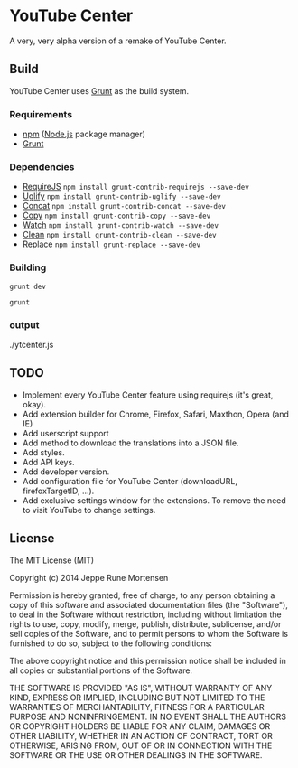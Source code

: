 YouTube Center
==============
A very, very alpha version of a remake of YouTube Center.


Build
-----
YouTube Center uses [Grunt](http://gruntjs.com/) as the build system.

### Requirements
 * [npm](https://npmjs.org/) ([Node.js](http://nodejs.org/) package manager)
 * [Grunt](http://gruntjs.com/)

### Dependencies
 * [RequireJS](https://github.com/gruntjs/grunt-contrib-requirejs) `npm install grunt-contrib-requirejs --save-dev`
 * [Uglify](https://github.com/gruntjs/grunt-contrib-uglify) `npm install grunt-contrib-uglify --save-dev`
 * [Concat](https://github.com/gruntjs/grunt-contrib-concat) `npm install grunt-contrib-concat --save-dev`
 * [Copy](https://github.com/gruntjs/grunt-contrib-copy) `npm install grunt-contrib-copy --save-dev`
 * [Watch](https://github.com/gruntjs/grunt-contrib-watch) `npm install grunt-contrib-watch --save-dev`
 * [Clean](https://github.com/gruntjs/grunt-contrib-clean) `npm install grunt-contrib-clean --save-dev`
 * [Replace](https://github.com/outaTiME/grunt-replace) `npm install grunt-replace --save-dev`
 
### Building
`grunt dev`

`grunt`

### output
./ytcenter.js

TODO
----
 * Implement every YouTube Center feature using requirejs (it's great, okay).
 * Add extension builder for Chrome, Firefox, Safari, Maxthon, Opera (and IE)
 * Add userscript support
 * Add method to download the translations into a JSON file.
 * Add styles.
 * Add API keys.
 * Add developer version.
 * Add configuration file for YouTube Center (downloadURL, firefoxTargetID, ...).
 * Add exclusive settings window for the extensions. To remove the need to visit YouTube to change settings.

License
-------
The MIT License (MIT)

Copyright (c) 2014 Jeppe Rune Mortensen

Permission is hereby granted, free of charge, to any person obtaining a copy of
this software and associated documentation files (the "Software"), to deal in
the Software without restriction, including without limitation the rights to
use, copy, modify, merge, publish, distribute, sublicense, and/or sell copies of
the Software, and to permit persons to whom the Software is furnished to do so,
subject to the following conditions:

The above copyright notice and this permission notice shall be included in all
copies or substantial portions of the Software.

THE SOFTWARE IS PROVIDED "AS IS", WITHOUT WARRANTY OF ANY KIND, EXPRESS OR
IMPLIED, INCLUDING BUT NOT LIMITED TO THE WARRANTIES OF MERCHANTABILITY, FITNESS
FOR A PARTICULAR PURPOSE AND NONINFRINGEMENT. IN NO EVENT SHALL THE AUTHORS OR
COPYRIGHT HOLDERS BE LIABLE FOR ANY CLAIM, DAMAGES OR OTHER LIABILITY, WHETHER
IN AN ACTION OF CONTRACT, TORT OR OTHERWISE, ARISING FROM, OUT OF OR IN
CONNECTION WITH THE SOFTWARE OR THE USE OR OTHER DEALINGS IN THE SOFTWARE.
 